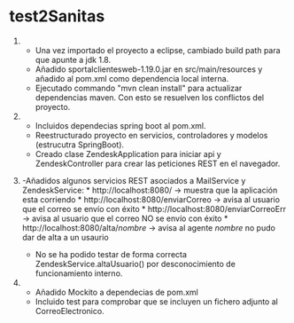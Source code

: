 # test2Sanitas
1) - Una vez importado el proyecto a eclipse, cambiado build path para que apunte a jdk 1.8.
   - Añadido sportalclientesweb-1.19.0.jar en src/main/resources y añadido al pom.xml como dependencia local interna.
   - Ejecutado commando "mvn clean install" para actualizar dependencias maven. Con esto se resuelven
     los conflictos del proyecto.
     
2) - Incluidos dependecias spring boot al pom.xml.
   - Reestructurado proyecto en servicios, controladores y modelos (estrucutra SpringBoot).
   - Creado clase ZendeskApplication para iniciar api y ZendeskController para crear las peticiones 	 	 REST en el navegador.
   
3) -Añadidos algunos servicios REST asociados a MailService y ZendeskService:
		* http://localhost:8080/   			    -> muestra que la aplicación esta corriendo
		* http://localhost:8080/enviarCorreo    -> avisa al usuario que el correo se envío con éxito
	    * http://localhost:8080/enviarCorreoErr -> avisa al usuario que el correo NO se envío con éxito
	    * http://localhost:8080/alta/*nombre* -> avisa al agente *nombre* no pudo dar de alta a un usaurio
	    
   - No se ha podido testar de forma correcta ZendeskService.altaUsuario() por desconocimiento de 		funcionamiento interno.
   
4) - Añadido Mockito a dependecias de pom.xml
   - Incluido test para comprobar que se incluyen un fichero adjunto al CorreoElectronico.
	    
